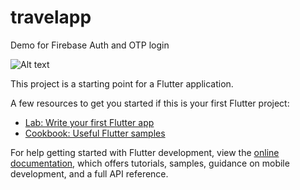 # travelapp

Demo for Firebase Auth and OTP login

![Alt text](https://github.com/itsSwArchitect/flutter-firebase-Auth-and-OTP/blob/main/screenshots/Screenshot_1667374763.png?raw=true "Optional title")

This project is a starting point for a Flutter application.

A few resources to get you started if this is your first Flutter project:

- [Lab: Write your first Flutter app](https://docs.flutter.dev/get-started/codelab)
- [Cookbook: Useful Flutter samples](https://docs.flutter.dev/cookbook)

For help getting started with Flutter development, view the
[online documentation](https://docs.flutter.dev/), which offers tutorials,
samples, guidance on mobile development, and a full API reference.
